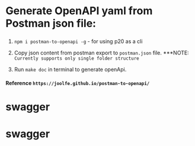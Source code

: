 # Generate OpenAPI yaml from Postman json file:

###

1. `npm i postman-to-openapi -g` - for using p20 as a cli

2. Copy json content from postman export to `postman.json` file. \*\*\*NOTE: `Currently supports only single folder structure`

3. Run `make doc` in terminal to generate openApi.

<!-- 4. View Api in : https://niraulabijay.github.io/phase_one_swagger/ -->

#### Reference `https://joolfe.github.io/postman-to-openapi/`
# swagger
# swagger
